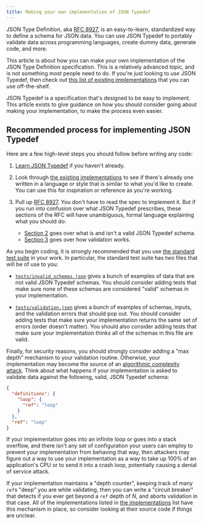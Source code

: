 ```yaml
---
title: Making your own implementation of JSON Typedef
---
```


JSON Type Definition, aka [RFC 8927](https://tools.ietf.org/html/rfc8927), is an
easy-to-learn, standardized way to define a schema for JSON data. You can use
JSON Typedef to portably validate data across programming languages, create
dummy data, generate code, and more.

This article is about how you can make your own implementation of the JSON Type
Definition specification. This is a relatively advanced topic, and is not
something most people need to do. If you're just looking to _use_ JSON Typedef,
then check out [this list of existing implementations](/docs/implementations)
that you can use off-the-shelf.

JSON Typedef is a specification that's designed to be easy to implement. This
article exists to give guidance on how you should consider going about making
your implementation, to make the process even easier.

## Recommended process for implementing JSON Typedef

Here are a few high-level steps you should follow before writing any code:

1. [Learn JSON Typedef](/docs/jtd-in-5-minutes) if you haven't already.
2. Look through [the existing implementations](/docs/implementations) to see if
   there's already one written in a language or style that is similar to what
   you'd like to create. You can use this for inspiration or reference as you're
   working.
3. Pull up [RFC 8927](https://tools.ietf.org/html/rfc8927). You don't have to
   read the spec to implement it. But if you run into confusion over what JSON
   Typedef prescribes, these sections of the RFC will have unambiguous, formal
   language explaining what you should do:

   - [Section 2](https://tools.ietf.org/html/rfc8927#section-2) goes over what
     is and isn't a valid JSON Typedef schema.
   - [Section 3](https://tools.ietf.org/html/rfc8927#section-3) goes over how
     validation works.

As you begin coding, it is strongly recommended that you use [the standard test
suite](https://github.com/jsontypedef/json-typedef-spec) in your work. In
particular, the standard test suite has two files that will be of use to you:

- [`tests/invalid_schemas.json`](https://github.com/jsontypedef/json-typedef-spec/blob/master/tests/invalid_schemas.json)
  gives a bunch of examples of data that are not valid JSON Typedef schemas. You
  should consider adding tests that make sure none of these schemas are
  considered "valid" schemas in your implementation.

- [`tests/validation.json`](https://github.com/jsontypedef/json-typedef-spec/blob/master/tests/validation.json)
  gives a bunch of examples of schemas, inputs, and the validation errors that
  should pop out. You should consider adding tests that make sure your
  implementation returns the same set of errors (order doesn't matter). You
  should also consider adding tests that make sure your implementation thinks
  all of the schemas in this file are valid.

Finally, for security reasons, you should strongly consider adding a "max depth"
mechanism to your validation routine. Otherwise, your implementation may become
the source of an [algorithmic complexity
attack](https://en.wikipedia.org/wiki/Algorithmic_complexity_attack). Think
about what happens if your implementation is asked to validate data against the
following, valid, JSON Typedef schema:

```json
{
  "definitions": {
    "loop": {
      "ref": "loop"
    }
  },
  "ref": "loop"
}
```

If your implementation goes into an infinite loop or goes into a stack overflow,
and there isn't any set of configuration your users can employ to prevent your
implementation from behaving that way, then attackers may figure out a way to
use your implementation as a way to take up 100% of an application's CPU or to
send it into a crash loop, potentially causing a denial of service attack.

If your implementation maintains a "depth counter", keeping track of many `ref`s
"deep" you are while validating, then you can write a "circuit breaker" that
detects if you ever get beyond a `ref` depth of _N_, and aborts validation in
that case. All of the implementations listed in [the
implementations](/docs/implementations) list have this mechanism in place, so
consider looking at their source code if things are unclear.
